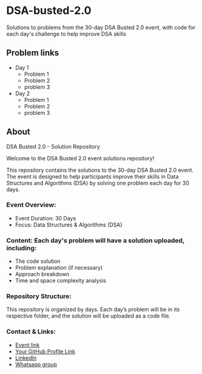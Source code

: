 # DSA-busted-2.0
Solutions to problems from the 30-day DSA Busted 2.0 event, with code for each day's challenge to help improve DSA skills

## Problem links

- Day 1
  - Problem 1
  - Problem 2
  - problem 3
- Day 2
  - Problem 1
  - Problem 2
  - problem 3

## About

DSA Busted 2.0 - Solution Repository

Welcome to the DSA Busted 2.0 event solutions repository!

This repository contains the solutions to the 30-day DSA Busted 2.0 event. The event is designed to help participants improve their skills in Data Structures and Algorithms (DSA) by solving one problem each day for 30 days.

### Event Overview:
- Event Duration: 30 Days
- Focus: Data Structures & Algorithms (DSA)

### Content: Each day's problem will have a solution uploaded, including:
  - The code solution
  - Problem explanation (if necessary)
  - Approach breakdown
  - Time and space complexity analysis

### Repository Structure:
This repository is organized by days. Each day’s problem will be in its respective folder, and the solution will be uploaded as a code file.

### Contact & Links:
-  [Event link](https://gdg.community.dev/events/details/google-gdg-on-campus-marathwada-mitra-mandals-college-of-engineering-pune-india-presents-dsa-busted-20/)
-  [Your GitHub Profile Link](https://github.com/CodingManiac27)
-  [LinkedIn](https://www.linkedin.com/in/shubham-pawar-9092b72b1/)
-  [Whatsapp group](https://chat.whatsapp.com/ESA2tSKWQ7GFnpEE28mhp0) 





